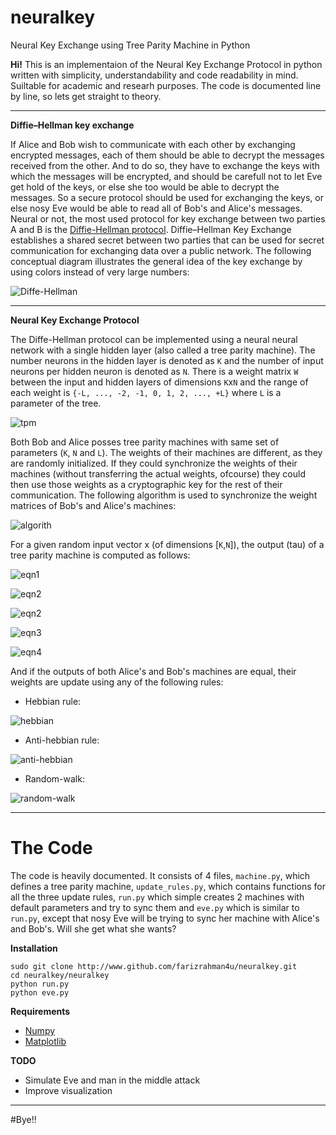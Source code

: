 # neuralkey
Neural Key Exchange using Tree Parity Machine in Python

**Hi!** This is an implementaion of the Neural Key Exchange Protocol in python written with simplicity, understandability and code readability in mind. Suiltable for academic and researh purposes. The code is documented line by line, so lets get straight to theory.
___
**Diffie–Hellman key exchange**

If Alice and Bob wish to communicate with each other by exchanging encrypted messages, each of them should be able to decrypt the messages received from the other. And to do so, they have to exchange the keys with which the messages will be encrypted, and should be carefull not to let Eve get hold of the keys, or else she too would be able to decrypt the messages. So a secure protocol should be used for exchanging the keys, or else nosy Eve would be able to read all of Bob's and Alice's messages.
Neural or not, the most used protocol for key exchange between two parties A and B is the [Diffie-Hellman protocol](https://en.wikipedia.org/wiki/Diffie%E2%80%93Hellman_key_exchange). Diffie–Hellman Key Exchange establishes a shared secret between two parties that can be used for secret communication for exchanging data over a public network. The following conceptual diagram illustrates the general idea of the key exchange by using colors instead of very large numbers:

![Diffe-Hellman](https://upload.wikimedia.org/wikipedia/commons/thumb/4/46/Diffie-Hellman_Key_Exchange.svg/250px-Diffie-Hellman_Key_Exchange.svg.png)
____
**Neural Key Exchange Protocol**

The Diffe-Hellman protocol can be implemented using a neural neural network with a single hidden layer (also called a tree parity machine). The number neurons in the hidden layer is denoted as `K` and the number of input neurons per hidden neuron is denoted as `N`. There is a weight matrix `W` between the input and hidden layers of dimensions `K`x`N` and the range of each weight is `{-L, ..., -2, -1, 0, 1, 2, ..., +L}` where `L` is a parameter of the tree.

![tpm](https://upload.wikimedia.org/wikipedia/commons/thumb/e/e1/TreeParityMachine.jpg/350px-TreeParityMachine.jpg)

Both Bob and Alice posses tree parity machines with same set of parameters (`K`, `N` and `L`). The weights of their machines are different, as they are randomly initialized. If they could synchronize the weights of their machines (without transferring the actual weights, ofcourse) they could then use those weights as a cryptographic key for the rest of their communication. The following algorithm is used to synchronize the weight matrices of Bob's and Alice's machines:

![algorith](http://i66.tinypic.com/rk0jd5.png)

For a given random input vector x (of dimensions [`K`,`N`]), the output (tau) of a tree parity machine is computed as follows:

![eqn1](https://upload.wikimedia.org/math/3/7/8/378239a5ebfd6a4909c41bfb56290785.png)

![eqn2](https://upload.wikimedia.org/math/f/0/c/f0cc1ef36d3e0ed3122a4d5bb5174b24.png)

![eqn2](https://upload.wikimedia.org/math/f/6/c/f6c71d6ddb62c05156e28257d2ee7321.png)

![eqn3](https://upload.wikimedia.org/math/2/6/c/26ca3289b0a374f571997861520afd19.png)

![eqn4](https://upload.wikimedia.org/math/8/e/2/8e294fb8aa31d991f17adb60962a35ba.png)

And if the outputs of both Alice's and Bob's machines are equal, their weights are update using any of the following rules:

* Hebbian rule:

![hebbian](https://upload.wikimedia.org/math/e/a/0/ea00bf9f38c084eb3dd2f05f18d7c7f8.png)

* Anti-hebbian rule:

![anti-hebbian](https://upload.wikimedia.org/math/4/b/e/4be8643c90715a90d50f1699dcccffb5.png)

* Random-walk:

![random-walk](https://upload.wikimedia.org/math/2/7/4/274044e2c0b5f84e79f7080270a4d48d.png)
___

# The Code

The code is heavily documented. It consists of 4 files, `machine.py`, which defines a tree parity machine, `update_rules.py`, which contains functions for all the three update rules, `run.py` which simple creates 2 machines with default parameters and try to sync them and `eve.py` which is similar to `run.py`, except that nosy Eve will be trying to sync her machine with Alice's and Bob's. Will she get what she wants? 

**Installation**

```
sudo git clone http://www.github.com/farizrahman4u/neuralkey.git
cd neuralkey/neuralkey
python run.py
python eve.py
```

**Requirements**
* [Numpy](www.numpy.org)
* [Matplotlib](www.matplotlib.org)

**TODO**

* Simulate Eve and man in the middle attack
* Improve visualization

___

#Bye!!
